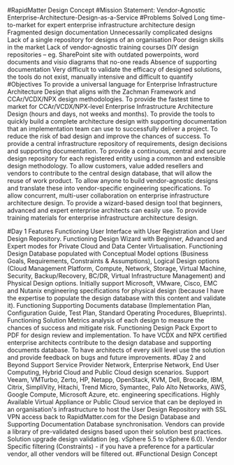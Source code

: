 #RapidMatter Design Concept
#Mission Statement: Vendor-Agnostic Enterprise-Architecture-Design-as-a-Service
#Problems Solved
    Long time-to-market for expert enterprise infrastructure architecture design
    Fragmented design documentation
    Unnecessarily complicated designs
    Lack of a single repository for designs of an organisation
    Poor design skills in the market
    Lack of vendor-agnostic training courses
    DIY design repositories – eg. SharePoint site with outdated powerpoints, word documents and visio diagrams that no-one reads
    Absence of supporting documentation
    Very difficult to validate the efficacy of designed solutions, the tools do not exist, manually intensive and difficult to quantify
#Objectives
    To provide a universal language for Enterprise Infrastructure Architecture Design that aligns with the Zachman Framework and CCAr/VCDX/NPX design methodologies.
    To provide the fastest time to market for CCAr/VCDX/NPX-level Enterprise Infrastructure Architecture Design (hours and days, not weeks and months).
    To provide the tools to quickly build a complete architecture design with supporting documentation that an implementation team can use to successfully deliver a project.
    To reduce the risk of bad design and improve the chances of success.
    To provide a central infrastructure repository of requirements, design decisions and supporting documentation.
    To provide a continuous, central and secure design repository for each registered entity using a common and extensible design methodology.
    To allow customers, value added resellers and vendors to contribute to the central design database, that will allow the reuse of work product.
    To allow anyone to build vendor-agnostic designs and translate these into vendor-specific engineering specifications.
    To allow concurrent, multi-user collaboration on enterprise infrastructure architecture design.
    To provide a wizard-based design tool that beginners, advanced and expert enterprise architects can easily use.
    To provide training materials for enterprise infrastructure architecture design.

#Day 1 Features
    Functioning User Interface with User Registration and User Design Repository.
    Functioning Design Wizard with Beginner, Advanced and Expert modes for Private Cloud and Data Center Virtualisation.
    Functioning Design Database populated with Conceptual Model options (Business Goals, Requirements, Constraints & Assumptions), Logical Design options (Cloud Management Platform, Compute, Network, Storage, Virtual Machine, Security, Backup/Recovery, BC/DR, Virtual Infrastructure Management) and Physical Design options.
    Initially support Microsoft, VMware, Cisco, EMC and Nutanix engineering specifications for physical design (because I have the expertise to populate the design database with this content and validate it).
    Functioning Supporting Documents database (Implementation Plan, Configuration Guide, Test Plan, Standard Operating Procedures, Blueprints).
    Functioning Solution Metrics analysis of each design to measure the chances of success and mitigate risk.
    Functioning Design Pack Export to PDF for design review and implementation.
    To have VCDX and NPX certified enterprise architects contribute to the design database and supporting documents database.
    To have architects of every skill level use the solution and provide feedback on bugs and future improvements.
#Day 2 and Beyond
    Support Service Provider Network, Enterprise Network, End User Computing, Hybrid Cloud and Public Cloud design scenarios.
    Support Veeam, VMTurbo, Zerto, HP, Netapp, OpenStack, KVM, Dell, Brocade, IBM, Citrix, SimpliVity, Hitachi, Trend Micro, Symantec, Palo Alto Networks, AWS, Google Compute, Microsoft Azure, etc. engineering specifications.
    Highly Available Virtual Appliance or Public Cloud service that can be deployed in an organisation's infrastructure to host the User Design Repository with SSL VPN access back to RapidMatter.com for the Design Database and Supporting Documentation Database synchronisation.
    Vendors can provide a library of pre-validated designs based upon their solution best practices.
    Solution upgrade design validation (eg. vSphere 5.5 to vSphere 6.0).
    Vendor Specific filtering (Constraints) - if you have a preference for a particular vendor, all other vendors will be filtered out.
#Functional Design Concept
